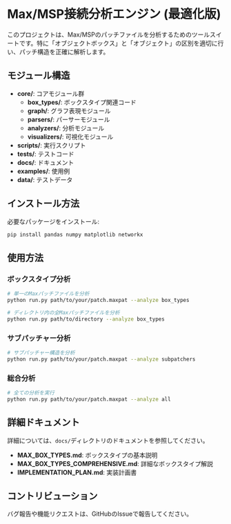 # Max/MSP接続分析エンジン (最適化版)

このプロジェクトは、Max/MSPのパッチファイルを分析するためのツールスイートです。特に「オブジェクトボックス」と「オブジェクト」の区別を適切に行い、パッチ構造を正確に解析します。

## モジュール構造

- **core/**: コアモジュール群
  - **box_types/**: ボックスタイプ関連コード
  - **graph/**: グラフ表現モジュール
  - **parsers/**: パーサーモジュール
  - **analyzers/**: 分析モジュール
  - **visualizers/**: 可視化モジュール
- **scripts/**: 実行スクリプト
- **tests/**: テストコード
- **docs/**: ドキュメント
- **examples/**: 使用例
- **data/**: テストデータ

## インストール方法

必要なパッケージをインストール:

```bash
pip install pandas numpy matplotlib networkx
```

## 使用方法

### ボックスタイプ分析

```bash
# 単一のMaxパッチファイルを分析
python run.py path/to/your/patch.maxpat --analyze box_types

# ディレクトリ内の全Maxパッチファイルを分析
python run.py path/to/directory --analyze box_types
```

### サブパッチャー分析

```bash
# サブパッチャー構造を分析
python run.py path/to/your/patch.maxpat --analyze subpatchers
```

### 総合分析

```bash
# 全ての分析を実行
python run.py path/to/your/patch.maxpat --analyze all
```

## 詳細ドキュメント

詳細については、`docs/`ディレクトリのドキュメントを参照してください。

- **MAX_BOX_TYPES.md**: ボックスタイプの基本説明
- **MAX_BOX_TYPES_COMPREHENSIVE.md**: 詳細なボックスタイプ解説
- **IMPLEMENTATION_PLAN.md**: 実装計画書

## コントリビューション

バグ報告や機能リクエストは、GitHubのIssueで報告してください。
